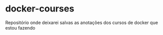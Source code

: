# docker-courses
Repositório onde deixarei salvas as anotações dos cursos de docker que estou fazendo
